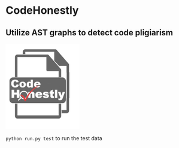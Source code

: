 # CodeHonestly
## Utilize AST graphs to detect code pligiarism

![](logo.png)

`python run.py test` to run the test data
